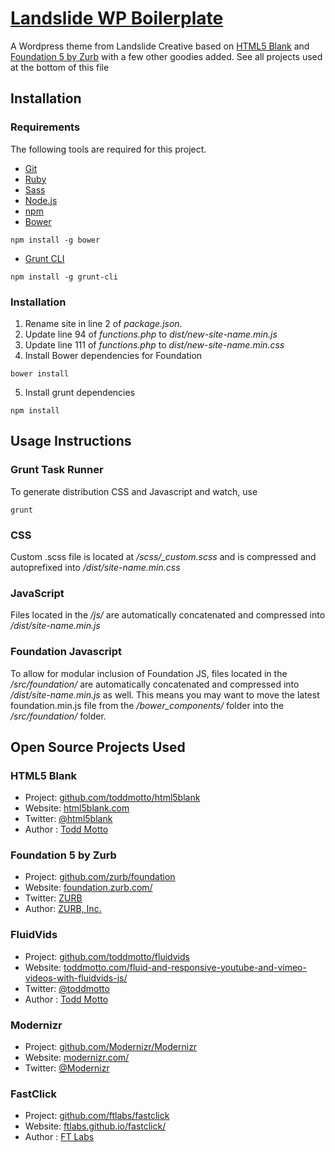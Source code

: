 # [Landslide WP Boilerplate](http://landslidecreative.com)

A Wordpress theme from Landslide Creative based on [HTML5 Blank](http://html5blank.com) and [Foundation 5 by Zurb](http://foundation.zurb.com/) with a few other goodies added. See all projects used at the bottom of this file

## Installation

### Requirements
The following tools are required for this project.

+ [Git](http://git-scm.com/)
+ [Ruby](https://www.ruby-lang.org/en/)
+ [Sass](http://sass-lang.com/install)
+ [Node.js](http://nodejs.org/)
+ [npm](https://www.npmjs.org/)
+ [Bower](http://bower.io/)
```
npm install -g bower
```
+ [Grunt CLI](http://gruntjs.com/getting-started)
```
npm install -g grunt-cli
```

### Installation
1. Rename site in line 2 of *package.json*.
2. Update line 94 of *functions.php* to *dist/new-site-name.min.js*
3. Update line 111 of *functions.php* to *dist/new-site-name.min.css*
4. Install Bower dependencies for Foundation
```
bower install
```
5. Install grunt dependencies
```
npm install
```

## Usage Instructions

### Grunt Task Runner

To generate distribution CSS and Javascript and watch, use
```
grunt
````

### CSS

Custom .scss file is located at */scss/_custom.scss* and is compressed and autoprefixed into */dist/site-name.min.css*

### JavaScript

Files located in the */js/* are automatically concatenated and compressed into */dist/site-name.min.js*

### Foundation Javascript

To allow for modular inclusion of Foundation JS, files located in the */src/foundation/* are automatically concatenated and compressed into */dist/site-name.min.js* as well. This means you may want to move the latest foundation.min.js file from the */bower_components/* folder into the */src/foundation/* folder.

## Open Source Projects Used

### HTML5 Blank
* Project: [github.com/toddmotto/html5blank](https://github.com/toddmotto/html5blank)
* Website: [html5blank.com](http://html5blank.com)
* Twitter: [@html5blank](http://twitter.com/html5blank)
* Author : [Todd Motto](http://toddmotto.com)

### Foundation 5 by Zurb
* Project: [github.com/zurb/foundation](https://github.com/zurb/foundation)
* Website: [foundation.zurb.com/](http://foundation.zurb.com/)
* Twitter: [ZURB](http://www.twitter.com/ZURB)
* Author: [ZURB, Inc.](http://zurb.com/)

### FluidVids
* Project: [github.com/toddmotto/fluidvids](https://github.com/toddmotto/fluidvids)
* Website: [toddmotto.com/fluid-and-responsive-youtube-and-vimeo-videos-with-fluidvids-js/](http://toddmotto.com/fluid-and-responsive-youtube-and-vimeo-videos-with-fluidvids-js/)
* Twitter: [@toddmotto](http://twitter.com/toddmotto)
* Author : [Todd Motto](http://toddmotto.com)

### Modernizr
* Project: [github.com/Modernizr/Modernizr](https://github.com/Modernizr/Modernizr)
* Website: [modernizr.com/](http://modernizr.com/)
* Twitter: [@Modernizr](http://twitter.com/Modernizr)

### FastClick
* Project: [github.com/ftlabs/fastclick](https://github.com/ftlabs/fastclick)
* Website: [ftlabs.github.io/fastclick/](http://ftlabs.github.io/fastclick/)
* Author : [FT Labs](http://labs.ft.com/)
